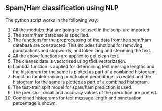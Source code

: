 ## Spam/Ham classification using NLP

The python script works in the following way:

1. All the modules that are going to be used in the script are imported.
2. The spam/ham database is specified.
3. The functions for the preprocessing of the data from the spam/ham database are constructed.
   This includes functions for removing punctuations and stopwords, and tokenizing and stemming the text.
4. All the above functions are applied to get clean text.
5. The cleaned data is vectorized using tfidf vectorization.
6. Lambda function is applied for determining text message lengths and the histogram for the same is plotted as part of a combined histogram.
7. Function for determining punctuation percentage is created and the histogram for the same is plotted as part of a combined histogram.
7. The test-train split model for spam/ham prediction is used.
8. The precision, recall and accuracy values of the prediction are printed.
9. Combined histograms for text message length and punctuation percentage is shown.
